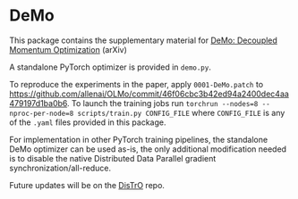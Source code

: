 # DeMo
This package contains the supplementary material for [DeMo: Decoupled Momentum Optimization](https://arxiv.org/abs/2411.19870) (arXiv)

A standalone PyTorch optimizer is provided in `demo.py`.

To reproduce the experiments in the paper, apply `0001-DeMo.patch` to https://github.com/allenai/OLMo/commit/46f06cbc3b42ed94a2400dec4aa479197d1ba0b6.
To launch the training jobs run `torchrun --nodes=8 --nproc-per-node=8 scripts/train.py CONFIG_FILE` where `CONFIG_FILE` is any of the `.yaml` files provided in this package.

For implementation in other PyTorch training pipelines, the standalone DeMo optimizer can be used as-is, the only additional modification needed is to disable the native Distributed Data Parallel gradient synchronization/all-reduce.

Future updates will be on the [DisTrO](https://github.com/NousResearch/DisTrO) repo.
